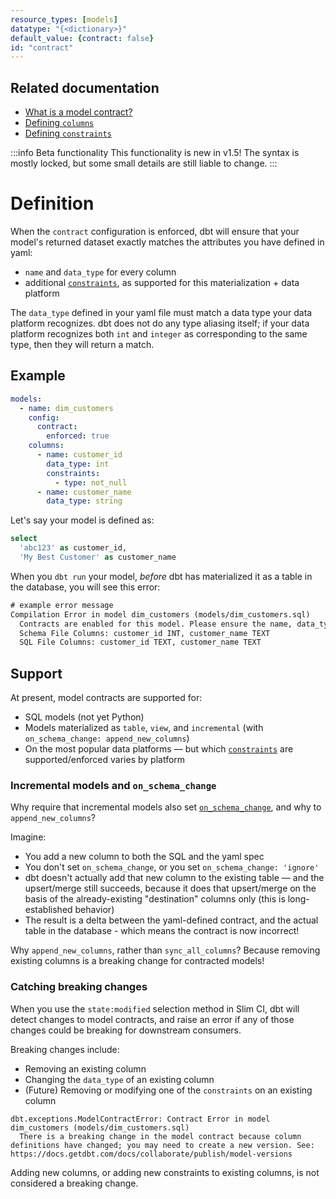 ```yaml
---
resource_types: [models]
datatype: "{<dictionary>}"
default_value: {contract: false}
id: "contract"
---
```



## Related documentation
- [What is a model contract?](publish/model-contracts)
- [Defining `columns`](resource-properties/columns)
- [Defining `constraints`](resource-properties/constraints)

:::info Beta functionality
This functionality is new in v1.5! The syntax is mostly locked, but some small details are still liable to change.
:::

# Definition

When the `contract` configuration is enforced, dbt will ensure that your model's returned dataset exactly matches the attributes you have defined in yaml:
- `name` and `data_type` for every column
- additional [`constraints`](resource-properties/constraints), as supported for this materialization + data platform

The `data_type` defined in your yaml file must match a data type your data platform recognizes. dbt does not do any type aliasing itself; if your data platform recognizes both `int` and `integer` as corresponding to the same type, then they will return a match.

## Example

<File name='models/dim_customers.yml'>

```yml
models:
  - name: dim_customers
    config:
      contract:
        enforced: true
    columns:
      - name: customer_id
        data_type: int
        constraints:
          - type: not_null
      - name: customer_name
        data_type: string
```

</File>

<File name='models/dim_customers.yml'>

Let's say your model is defined as:
```sql
select
  'abc123' as customer_id,
  'My Best Customer' as customer_name
```

</File>

When you `dbt run` your model, _before_ dbt has materialized it as a table in the database, you will see this error:
```txt
# example error message
Compilation Error in model dim_customers (models/dim_customers.sql)
  Contracts are enabled for this model. Please ensure the name, data_type, and number of columns in your `yml` file match the columns in your SQL file.
  Schema File Columns: customer_id INT, customer_name TEXT
  SQL File Columns: customer_id TEXT, customer_name TEXT
```

## Support

At present, model contracts are supported for:
- SQL models (not yet Python)
- Models materialized as `table`, `view`, and `incremental` (with `on_schema_change: append_new_columns`)
- On the most popular data platforms — but which [`constraints`](resource-properties/constraints) are supported/enforced varies by platform

### Incremental models and `on_schema_change`

Why require that incremental models also set [`on_schema_change`](incremental-models#what-if-the-columns-of-my-incremental-model-change), and why to `append_new_columns`?

Imagine:
- You add a new column to both the SQL and the yaml spec
- You don't set `on_schema_change`, or you set `on_schema_change: 'ignore'`
- dbt doesn't actually add that new column to the existing table — and the upsert/merge still succeeds, because it does that upsert/merge on the basis of the already-existing "destination" columns only (this is long-established behavior)
- The result is a delta between the yaml-defined contract, and the actual table in the database - which means the contract is now incorrect!

Why `append_new_columns`, rather than `sync_all_columns`? Because removing existing columns is a breaking change for contracted models!

### Catching breaking changes

When you use the `state:modified` selection method in Slim CI, dbt will detect changes to model contracts, and raise an error if any of those changes could be breaking for downstream consumers.

Breaking changes include:
- Removing an existing column
- Changing the `data_type` of an existing column
- (Future) Removing or modifying one of the `constraints` on an existing column

```
dbt.exceptions.ModelContractError: Contract Error in model dim_customers (models/dim_customers.sql)
  There is a breaking change in the model contract because column definitions have changed; you may need to create a new version. See: https://docs.getdbt.com/docs/collaborate/publish/model-versions
```

Adding new columns, or adding new constraints to existing columns, is not considered a breaking change.
